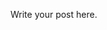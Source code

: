 <!--
.. title: ADTs in Practice
.. slug: adts-in-practice
.. date: 2020-04-19 17:50:02 UTC+02:00
.. tags: 
.. category: 
.. link: 
.. description: 
.. type: text
.. status: draft
-->

Write your post here.

